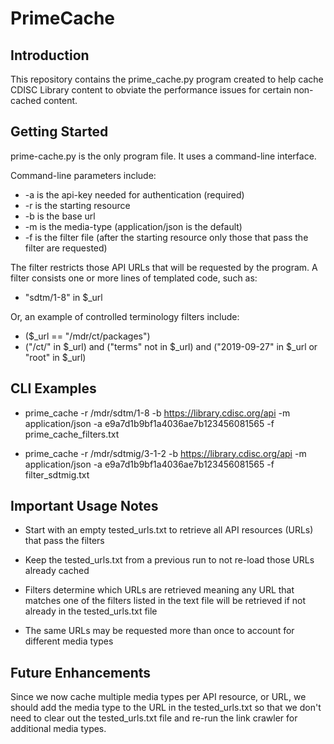 # PrimeCache

## Introduction
This repository contains the prime_cache.py program created to help cache CDISC Library
content to obviate the performance issues for certain non-cached content.

## Getting Started
prime-cache.py is the only program file. It uses a command-line interface.

Command-line parameters include:
* -a is the api-key needed for authentication (required)
* -r is the starting resource
* -b is the base url
* -m is the media-type (application/json is the default)
* -f is the filter file (after the starting resource only those that pass the filter are requested)

The filter restricts those API URLs that will be requested by the program. A filter consists
one or more lines of templated code, such as:
* "sdtm/1-8" in $_url

Or, an example of controlled terminology filters include:
* ($_url == "/mdr/ct/packages")
* ("/ct/" in $_url) and ("terms" not in $_url) and ("2019-09-27" in $_url or "root" in $_url)

## CLI Examples
* prime_cache -r /mdr/sdtm/1-8 -b https://library.cdisc.org/api -m application/json -a e9a7d1b9bf1a4036ae7b123456081565 -f prime_cache_filters.txt

* prime_cache -r /mdr/sdtmig/3-1-2 -b https://library.cdisc.org/api -m application/json -a e9a7d1b9bf1a4036ae7b123456081565 -f filter_sdtmig.txt

## Important Usage Notes
* Start with an empty tested_urls.txt to retrieve all API resources (URLs) that pass the filters

* Keep the tested_urls.txt from a previous run to not re-load those URLs already cached

* Filters determine which URLs are retrieved meaning any URL that matches one of the filters listed
in the text file will be retrieved if not already in the tested_urls.txt file

* The same URLs may be requested more than once to account for different media types

## Future Enhancements
Since we now cache multiple media types per API resource, or URL, we should add the media
type to the URL in the tested_urls.txt so that we don't need to clear out the tested_urls.txt
file and re-run the link crawler for additional media types.





